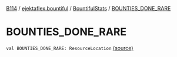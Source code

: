 [B114](../../index.md) / [ejektaflex.bountiful](../index.md) / [BountifulStats](index.md) / [BOUNTIES_DONE_RARE](./-b-o-u-n-t-i-e-s_-d-o-n-e_-r-a-r-e.md)

# BOUNTIES_DONE_RARE

`val BOUNTIES_DONE_RARE: ResourceLocation` [(source)](https://github.com/ejektaflex/Bountiful/tree/develop/src/main/kotlin/ejektaflex/bountiful/BountifulStats.kt#L19)